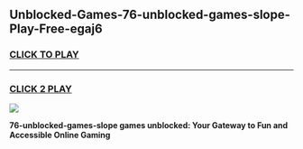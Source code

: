 
## Unblocked-Games-76-unblocked-games-slope-Play-Free-egaj6
<h3>
<a href="https://premium76.site?title=76-unblocked-games-slope&ref=17A">CLICK TO PLAY</a></h3>
<hr>

<h3>
<a href="https://premium76.site?title=76-unblocked-games-slope&ref=17A">CLICK 2 PLAY</a>
  
</h3>

<a href="https://premium76.site?title=76-unblocked-games-slope&ref=17A"><img src="https://clearcache.store/games.png"></a>


**76-unblocked-games-slope games unblocked: Your Gateway to Fun and Accessible Online Gaming**
